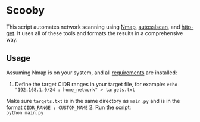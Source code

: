 # Scooby

This script automates network scanning using [Nmap](https://nmap.org/), [autosslscan](https://github.com/BeeSec-UK/autosslscan), and [http-get](https://github.com/BeeSec-UK/http-get). It uses all of these tools and formats the results in a comprehensive way.

## Usage
Assuming Nmap is on your system, and all [requirements](requirements.txt) are installed:
1. Define the target CIDR ranges in your target file, for example: `echo "192.168.1.0/24 : home_network" > targets.txt`<br>

Make sure `targets.txt` is in the same directory as `main.py` and is in the format `CIDR_RANGE : CUSTOM_NAME`
2. Run the script:
<br>`python main.py`
